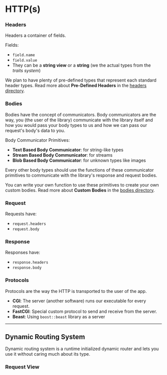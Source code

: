 # HTTP(s)

### Headers

Headers a container of fields.

Fields:

- `field.name`
- `field.value`
- They can be a **string view** or a **string** (we the actual types from the _traits system_)

We plan to have plenty of pre-defined types that represent each standard header types.
Read more about **Pre-Defined Headers** in the [headers directory](./headers/README.md).

### Bodies

Bodies have the concept of communicators. Body communicators are the way, you (the user of the library)
communicate with the library itself and how you would pass your body types to us and how we can pass our
request's body's data to you.

Body Communicator Primitives:

- **Text Based Body Communicator**: for string-like types
- **Stream Based Body Communicator**: for streams
- **Blob Based Body Communicator**: for unknown types like images

Every other body types should use the functions of these communicator primitives
to communicate with the library's response and request bodies.


You can write your own function to use these primitives to create your own custom bodies.
Read more about **Custom Bodies** in the [bodies directory](./bodies/README.md).

### Request

Requests have:

- `request.headers`
- `request.body`

### Response

Responses have:

- `response.headers`
- `response.body`


### Protocols

Protocols are the way the HTTP is transported to the user of the app.

- **CGI**: The server (another software) runs our executable for every request.
- **FastCGI**: Special custom protocol to send and receive from the server.
- **Beast**: Using `boost::beast` library as a server


---------------------

## Dynamic Routing System

Dynamic routing system is a runtime initialized dynamic router and lets you
use it without caring much about its type.

### Request View

